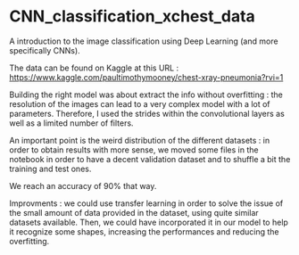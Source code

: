 # CNN_classification_xchest_data
A introduction to the image classification using Deep Learning (and more specifically CNNs).

The data can be found on Kaggle at this URL : https://www.kaggle.com/paultimothymooney/chest-xray-pneumonia?rvi=1

Building the right model was about extract the info without overfitting : the resolution of the images can lead to a very complex model with a lot of parameters. Therefore, I used the strides within the convolutional layers as well as a limited number of filters.

An important point is the weird distribution of the different datasets : in order to obtain results with more sense, we moved some files in the notebook in order to have a decent validation dataset and to shuffle a bit the training and test ones.

We reach an accuracy of 90% that way.

Improvments : we could use transfer learning in order to solve the issue of the small amount of data provided in the dataset, using quite similar datasets available. Then, we could have incorporated it in our model to help it recognize some shapes, increasing the performances and reducing the overfitting.
